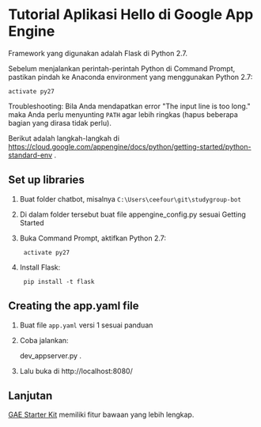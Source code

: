 # Tutorial Aplikasi Hello di Google App Engine

Framework yang digunakan adalah Flask di Python 2.7.

Sebelum menjalankan perintah-perintah Python di Command Prompt, pastikan pindah ke Anaconda environment yang menggunakan Python 2.7:

    activate py27

Troubleshooting: Bila Anda mendapatkan error "The input line is too long." maka Anda perlu menyunting `PATH` agar lebih ringkas (hapus beberapa bagian yang dirasa tidak perlu).

Berikut adalah langkah-langkah di https://cloud.google.com/appengine/docs/python/getting-started/python-standard-env .

## Set up libraries

1. Buat folder chatbot, misalnya `C:\Users\ceefour\git\studygroup-bot`
2. Di dalam folder tersebut buat file appengine_config.py sesuai Getting Started
3. Buka Command Prompt, aktifkan Python 2.7:

        activate py27

4. Install Flask:

        pip install -t flask

## Creating the app.yaml file

1. Buat file `app.yaml` versi 1 sesuai panduan
2. Coba jalankan:

    dev_appserver.py .

3. Lalu buka di http://localhost:8080/

## Lanjutan

[GAE Starter Kit](https://github.com/kkinder/GAEStarterKit) memiliki fitur bawaan yang lebih lengkap.
